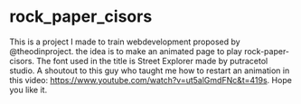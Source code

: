 # rock_paper_cisors

This is a project I made to train webdevelopment proposed by @theodinproject. the idea is to make an animated page to play rock-paper-cisors.
The font used in the title is Street Explorer made by putracetol studio. 
A shoutout to this guy who taught me how to restart an animation in this video: https://www.youtube.com/watch?v=ut5alGmdFNc&t=419s.
Hope you like it.


